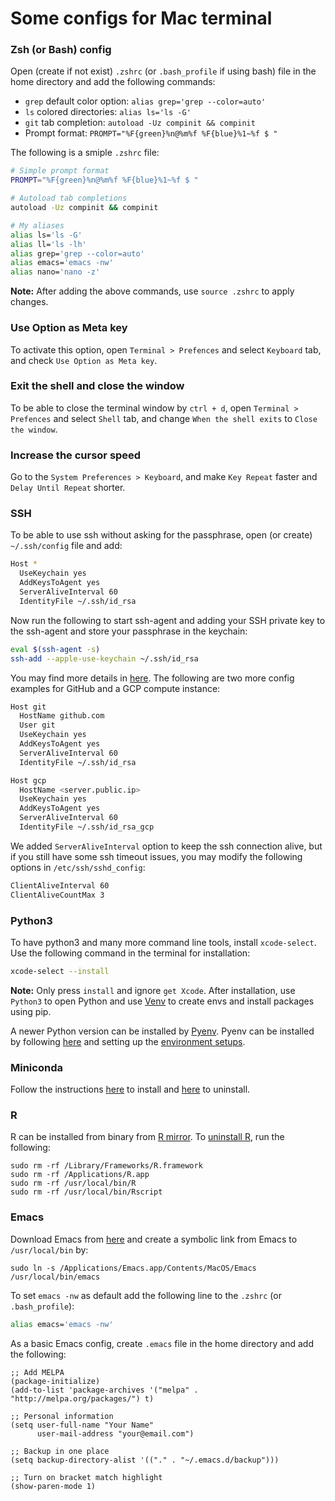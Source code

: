 # Some configs for Mac terminal 

### Zsh (or Bash) config
Open (create if not exist) `.zshrc` (or `.bash_profile` if using bash) file in the home directory and add the following commands:

- `grep` default color option: `alias grep='grep --color=auto'`
- `ls` colored directories: `alias ls='ls -G'`
- `git` tab completion: `autoload -Uz compinit && compinit`
- Prompt format: `PROMPT="%F{green}%n@%m%f %F{blue}%1~%f $ "`

The following is a smiple `.zshrc` file:

```bash
# Simple prompt format
PROMPT="%F{green}%n@%m%f %F{blue}%1~%f $ "

# Autoload tab completions
autoload -Uz compinit && compinit

# My aliases
alias ls='ls -G'
alias ll='ls -lh'
alias grep='grep --color=auto'
alias emacs='emacs -nw'
alias nano='nano -z'
```

**Note:** After adding the above commands, use `source .zshrc` to apply changes.

### Use Option as Meta key
To activate this option, open `Terminal > Prefences` and select `Keyboard` tab, and check `Use Option as Meta key`.

### Exit the shell and close the window
To be able to close the terminal window by `ctrl + d`, open `Terminal > Prefences` and select `Shell` tab, and change `When the shell exits` to `Close the window`.

### Increase the cursor speed
Go to the `System Preferences > Keyboard`, and make `Key Repeat` faster and `Delay Until Repeat` shorter.

### SSH
To be able to use ssh without asking for the passphrase, open (or create) `~/.ssh/config` file and add:

```bash
Host *
  UseKeychain yes
  AddKeysToAgent yes
  ServerAliveInterval 60
  IdentityFile ~/.ssh/id_rsa
```

Now run the following to start ssh-agent and adding your SSH private key to the ssh-agent and store your passphrase in the keychain:

```bash
eval $(ssh-agent -s)
ssh-add --apple-use-keychain ~/.ssh/id_rsa
```

You may find more details in [here](https://docs.github.com/en/github/authenticating-to-github/connecting-to-github-with-ssh/generating-a-new-ssh-key-and-adding-it-to-the-ssh-agent). The following are two more config examples for GitHub and a GCP compute instance:
```bash
Host git
  HostName github.com
  User git
  UseKeychain yes
  AddKeysToAgent yes
  ServerAliveInterval 60
  IdentityFile ~/.ssh/id_rsa

Host gcp
  HostName <server.public.ip>
  UseKeychain yes
  AddKeysToAgent yes
  ServerAliveInterval 60
  IdentityFile ~/.ssh/id_rsa_gcp
```

We added `ServerAliveInterval` option to keep the ssh connection alive, but if you still have some ssh timeout issues, you may modify the following options in `/etc/ssh/sshd_config`:

```bash
ClientAliveInterval 60
ClientAliveCountMax 3
```

### Python3
To have python3 and many more command line tools, install `xcode-select`. Use the following command in the terminal for installation:

```bash
xcode-select --install
```

**Note:** Only press `install` and ignore `get Xcode`. After installation, use `Python3` to open Python and use [Venv](https://ashki23.github.io/python-env.html#venv) to create envs and install packages using pip.

A newer Python version can be installed by [Pyenv](https://github.com/pyenv/pyenv). Pyenv can be installed by following [here](https://github.com/pyenv/pyenv#installation) and setting up the [environment setups](https://github.com/pyenv/pyenv#set-up-your-shell-environment-for-pyenv).    

### Miniconda
Follow the instructions [here](https://docs.conda.io/projects/miniconda/en/latest/index.html#quick-command-line-install) to install and [here](https://docs.continuum.io/free/anaconda/install/uninstall/) to uninstall.

### R
R can be installed from binary from [R mirror](https://mirror.las.iastate.edu/CRAN/). To [uninstall R](https://cran.r-project.org/doc/manuals/r-release/R-admin.html#Uninstalling-under-macOS), run the following:

```
sudo rm -rf /Library/Frameworks/R.framework
sudo rm -rf /Applications/R.app
sudo rm -rf /usr/local/bin/R
sudo rm -rf /usr/local/bin/Rscript
```

### Emacs
Download Emacs from [here](https://emacsformacosx.com) and create a symbolic link from Emacs to `/usr/local/bin` by:

```
sudo ln -s /Applications/Emacs.app/Contents/MacOS/Emacs /usr/local/bin/emacs
```

To set `emacs -nw` as default add the following line to the `.zshrc` (or `.bash_profile`):

```bash
alias emacs='emacs -nw'
```

As a basic Emacs config, create `.emacs` file in the home directory and add the following:
```
;; Add MELPA
(package-initialize)
(add-to-list 'package-archives '("melpa" . "http://melpa.org/packages/") t)

;; Personal information
(setq user-full-name "Your Name"
      user-mail-address "your@email.com")

;; Backup in one place
(setq backup-directory-alist '(("." . "~/.emacs.d/backup")))

;; Turn on bracket match highlight
(show-paren-mode 1)
```
